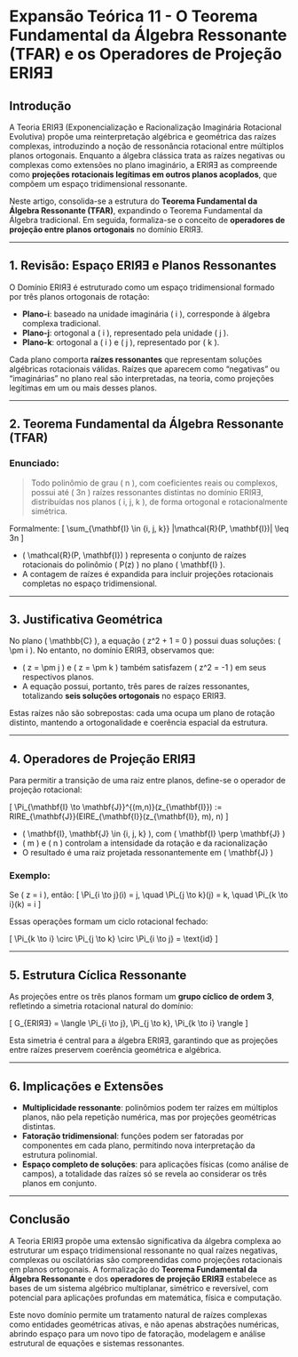 # **Expansão Teórica 11 - O Teorema Fundamental da Álgebra Ressonante (TFAR) e os Operadores de Projeção ERIЯƎ**

## Introdução

A Teoria ERIЯƎ (Exponencialização e Racionalização Imaginária Rotacional Evolutiva) propõe uma reinterpretação algébrica e geométrica das raízes complexas, introduzindo a noção de ressonância rotacional entre múltiplos planos ortogonais. Enquanto a álgebra clássica trata as raízes negativas ou complexas como extensões no plano imaginário, a ERIЯƎ as compreende como **projeções rotacionais legítimas em outros planos acoplados**, que compõem um espaço tridimensional ressonante.

Neste artigo, consolida-se a estrutura do **Teorema Fundamental da Álgebra Ressonante (TFAR)**, expandindo o Teorema Fundamental da Álgebra tradicional. Em seguida, formaliza-se o conceito de **operadores de projeção entre planos ortogonais** no domínio ERIЯƎ.

---

## 1. Revisão: Espaço ERIЯƎ e Planos Ressonantes

O Domínio ERIЯƎ é estruturado como um espaço tridimensional formado por três planos ortogonais de rotação:

- **Plano-i**: baseado na unidade imaginária \( i \), corresponde à álgebra complexa tradicional.
- **Plano-j**: ortogonal a \( i \), representado pela unidade \( j \).
- **Plano-k**: ortogonal a \( i \) e \( j \), representado por \( k \).

Cada plano comporta **raízes ressonantes** que representam soluções algébricas rotacionais válidas. Raízes que aparecem como “negativas” ou “imaginárias” no plano real são interpretadas, na teoria, como projeções legítimas em um ou mais desses planos.

---

## 2. Teorema Fundamental da Álgebra Ressonante (TFAR)

### Enunciado:

> Todo polinômio de grau \( n \), com coeficientes reais ou complexos, possui até \( 3n \) raízes ressonantes distintas no domínio ERIЯƎ, distribuídas nos planos \( i, j, k \), de forma ortogonal e rotacionalmente simétrica.

Formalmente:
\[
\sum_{\mathbf{I} \in \{i, j, k\}} |\mathcal{R}(P, \mathbf{I})| \leq 3n
\]

- \( \mathcal{R}(P, \mathbf{I}) \) representa o conjunto de raízes rotacionais do polinômio \( P(z) \) no plano \( \mathbf{I} \).
- A contagem de raízes é expandida para incluir projeções rotacionais completas no espaço tridimensional.

---

## 3. Justificativa Geométrica

No plano \( \mathbb{C} \), a equação \( z^2 + 1 = 0 \) possui duas soluções: \( \pm i \). No entanto, no domínio ERIЯƎ, observamos que:

- \( z = \pm j \) e \( z = \pm k \) também satisfazem \( z^2 = -1 \) em seus respectivos planos.
- A equação possui, portanto, três pares de raízes ressonantes, totalizando **seis soluções ortogonais** no espaço ERIЯƎ.

Estas raízes não são sobrepostas: cada uma ocupa um plano de rotação distinto, mantendo a ortogonalidade e coerência espacial da estrutura.

---

## 4. Operadores de Projeção ERIЯƎ

Para permitir a transição de uma raiz entre planos, define-se o operador de projeção rotacional:

\[
\Pi_{\mathbf{I} \to \mathbf{J}}^{(m,n)}(z_{\mathbf{I}}) := RIRE_{\mathbf{J}}(EIRE_{\mathbf{I}}(z_{\mathbf{I}}, m), n)
\]

- \( \mathbf{I}, \mathbf{J} \in \{i, j, k\} \), com \( \mathbf{I} \perp \mathbf{J} \)
- \( m \) e \( n \) controlam a intensidade da rotação e da racionalização
- O resultado é uma raiz projetada ressonantemente em \( \mathbf{J} \)

### Exemplo:

Se \( z = i \), então:
\[
\Pi_{i \to j}(i) = j, \quad \Pi_{j \to k}(j) = k, \quad \Pi_{k \to i}(k) = i
\]

Essas operações formam um ciclo rotacional fechado:

\[
\Pi_{k \to i} \circ \Pi_{j \to k} \circ \Pi_{i \to j} = \text{id}
\]

---

## 5. Estrutura Cíclica Ressonante

As projeções entre os três planos formam um **grupo cíclico de ordem 3**, refletindo a simetria rotacional natural do domínio:

\[
G_{ERIЯƎ} = \langle \Pi_{i \to j}, \Pi_{j \to k}, \Pi_{k \to i} \rangle
\]

Esta simetria é central para a álgebra ERIЯƎ, garantindo que as projeções entre raízes preservem coerência geométrica e algébrica.

---

## 6. Implicações e Extensões

- **Multiplicidade ressonante**: polinômios podem ter raízes em múltiplos planos, não pela repetição numérica, mas por projeções geométricas distintas.
- **Fatoração tridimensional**: funções podem ser fatoradas por componentes em cada plano, permitindo nova interpretação da estrutura polinomial.
- **Espaço completo de soluções**: para aplicações físicas (como análise de campos), a totalidade das raízes só se revela ao considerar os três planos em conjunto.

---

## Conclusão

A Teoria ERIЯƎ propõe uma extensão significativa da álgebra complexa ao estruturar um espaço tridimensional ressonante no qual raízes negativas, complexas ou oscilatórias são compreendidas como projeções rotacionais em planos ortogonais. A formalização do **Teorema Fundamental da Álgebra Ressonante** e dos **operadores de projeção ERIЯƎ** estabelece as bases de um sistema algébrico multiplanar, simétrico e reversível, com potencial para aplicações profundas em matemática, física e computação.

Este novo domínio permite um tratamento natural de raízes complexas como entidades geométricas ativas, e não apenas abstrações numéricas, abrindo espaço para um novo tipo de fatoração, modelagem e análise estrutural de equações e sistemas ressonantes.
